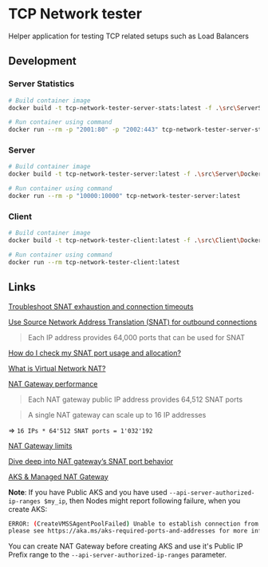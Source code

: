 # TCP Network tester

Helper application for testing TCP related setups such as Load Balancers

## Development

### Server Statistics

```bash
# Build container image
docker build -t tcp-network-tester-server-stats:latest -f .\src\ServerStatistics\Dockerfile .

# Run container using command
docker run --rm -p "2001:80" -p "2002:443" tcp-network-tester-server-stats:latest
```

### Server

```bash
# Build container image
docker build -t tcp-network-tester-server:latest -f .\src\Server\Dockerfile .

# Run container using command
docker run --rm -p "10000:10000" tcp-network-tester-server:latest
```

### Client

```bash
# Build container image
docker build -t tcp-network-tester-client:latest -f .\src\Client\Dockerfile .

# Run container using command
docker run --rm tcp-network-tester-client:latest
```

## Links

[Troubleshoot SNAT exhaustion and connection timeouts](https://docs.microsoft.com/en-us/azure/load-balancer/troubleshoot-outbound-connection)

[Use Source Network Address Translation (SNAT) for outbound connections](https://docs.microsoft.com/en-us/azure/load-balancer/load-balancer-outbound-connections)

> Each IP address provides 64,000 ports that can be used for SNAT

[How do I check my SNAT port usage and allocation?](https://docs.microsoft.com/en-us/azure/load-balancer/load-balancer-standard-diagnostics#how-do-i-check-my-snat-port-usage-and-allocation)

[What is Virtual Network NAT?](https://docs.microsoft.com/en-us/azure/virtual-network/nat-gateway/nat-overview)

[NAT Gateway performance](https://docs.microsoft.com/en-us/azure/virtual-network/nat-gateway/nat-gateway-resource#performance)

> Each NAT gateway public IP address provides 64,512 SNAT ports

> A single NAT gateway can scale up to 16 IP addresses

=> `16 IPs * 64'512 SNAT ports = 1'032'192`

[NAT Gateway limits](https://docs.microsoft.com/en-us/azure/azure-resource-manager/management/azure-subscription-service-limits?toc=%2Fazure%2Fvirtual-network%2Ftoc.json#nat-gateway-limits)

[Dive deep into NAT gateway’s SNAT port behavior](https://azure.microsoft.com/en-us/blog/dive-deep-into-nat-gateway-s-snat-port-behavior/)

[AKS & Managed NAT Gateway](https://docs.microsoft.com/en-us/azure/aks/nat-gateway)

**Note**: If you have Public AKS and you have used `--api-server-authorized-ip-ranges $my_ip`,
then Nodes might report following failure, when you create AKS:

```bash
ERROR: (CreateVMSSAgentPoolFailed) Unable to establish connection from agents to Kubernetes API server, 
please see https://aka.ms/aks-required-ports-and-addresses for more information. Details: Code="VMExtensionProvisioningError" ...
```

You can create NAT Gateway before creating AKS and use it's Public IP Prefix range to the
`--api-server-authorized-ip-ranges` parameter.
